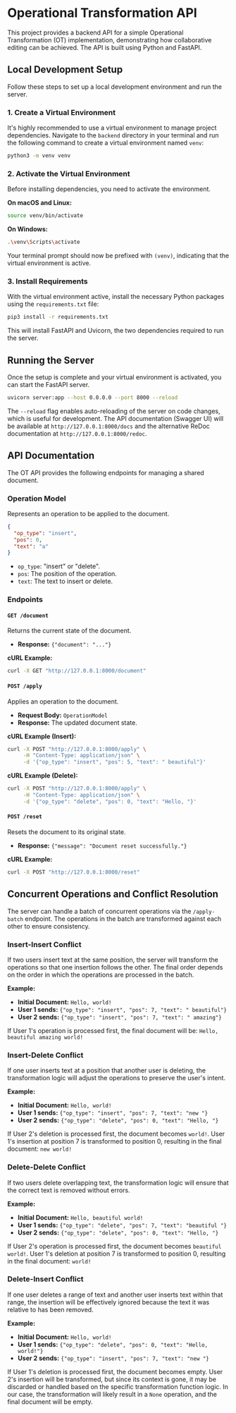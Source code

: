 # Operational Transformation API

This project provides a backend API for a simple Operational Transformation (OT) implementation, demonstrating how collaborative editing can be achieved. The API is built using Python and FastAPI.

## Local Development Setup

Follow these steps to set up a local development environment and run the server.

### 1. Create a Virtual Environment

It's highly recommended to use a virtual environment to manage project dependencies. Navigate to the `backend` directory in your terminal and run the following command to create a virtual environment named `venv`:

```bash
python3 -m venv venv
```

### 2. Activate the Virtual Environment

Before installing dependencies, you need to activate the environment.

**On macOS and Linux:**

```bash
source venv/bin/activate
```

**On Windows:**

```bash
.\venv\Scripts\activate
```

Your terminal prompt should now be prefixed with `(venv)`, indicating that the virtual environment is active.

### 3. Install Requirements

With the virtual environment active, install the necessary Python packages using the `requirements.txt` file:

```bash
pip3 install -r requirements.txt
```

This will install FastAPI and Uvicorn, the two dependencies required to run the server.

## Running the Server

Once the setup is complete and your virtual environment is activated, you can start the FastAPI server.

```bash
uvicorn server:app --host 0.0.0.0 --port 8000 --reload
```

The `--reload` flag enables auto-reloading of the server on code changes, which is useful for development.
The API documentation (Swagger UI) will be available at `http://127.0.0.1:8000/docs` and the alternative ReDoc documentation at `http://127.0.0.1:8000/redoc`.

## API Documentation

The OT API provides the following endpoints for managing a shared document.

### Operation Model

Represents an operation to be applied to the document.

```json
{
  "op_type": "insert",
  "pos": 0,
  "text": "a"
}
```

- `op_type`: "insert" or "delete".
- `pos`: The position of the operation.
- `text`: The text to insert or delete.

### Endpoints

#### `GET /document`

Returns the current state of the document.

- **Response:** `{"document": "..."}`

**cURL Example:**

```bash
curl -X GET "http://127.0.0.1:8000/document"
```

#### `POST /apply`

Applies an operation to the document.

- **Request Body:** `OperationModel`
- **Response:** The updated document state.

**cURL Example (Insert):**

```bash
curl -X POST "http://127.0.0.1:8000/apply" \
     -H "Content-Type: application/json" \
     -d '{"op_type": "insert", "pos": 5, "text": " beautiful"}'
```

**cURL Example (Delete):**

```bash
curl -X POST "http://127.0.0.1:8000/apply" \
     -H "Content-Type: application/json" \
     -d '{"op_type": "delete", "pos": 0, "text": "Hello, "}'
```

#### `POST /reset`

Resets the document to its original state.

- **Response:** `{"message": "Document reset successfully."}`

**cURL Example:**

```bash
curl -X POST "http://127.0.0.1:8000/reset"
```

## Concurrent Operations and Conflict Resolution

The server can handle a batch of concurrent operations via the `/apply-batch` endpoint. The operations in the batch are transformed against each other to ensure consistency.

### Insert-Insert Conflict

If two users insert text at the same position, the server will transform the operations so that one insertion follows the other. The final order depends on the order in which the operations are processed in the batch.

**Example:**
- **Initial Document:** `Hello, world!`
- **User 1 sends:** `{"op_type": "insert", "pos": 7, "text": " beautiful"}`
- **User 2 sends:** `{"op_type": "insert", "pos": 7, "text": " amazing"}`

If User 1's operation is processed first, the final document will be: `Hello, beautiful amazing world!`

### Insert-Delete Conflict

If one user inserts text at a position that another user is deleting, the transformation logic will adjust the operations to preserve the user's intent.

**Example:**
- **Initial Document:** `Hello, world!`
- **User 1 sends:** `{"op_type": "insert", "pos": 7, "text": "new "}`
- **User 2 sends:** `{"op_type": "delete", "pos": 0, "text": "Hello, "}`

If User 2's deletion is processed first, the document becomes `world!`. User 1's insertion at position 7 is transformed to position 0, resulting in the final document: `new world!`

### Delete-Delete Conflict

If two users delete overlapping text, the transformation logic will ensure that the correct text is removed without errors.

**Example:**
- **Initial Document:** `Hello, beautiful world!`
- **User 1 sends:** `{"op_type": "delete", "pos": 7, "text": "beautiful "}`
- **User 2 sends:** `{"op_type": "delete", "pos": 0, "text": "Hello, "}`

If User 2's operation is processed first, the document becomes `beautiful world!`. User 1's deletion at position 7 is transformed to position 0, resulting in the final document: `world!`

### Delete-Insert Conflict

If one user deletes a range of text and another user inserts text within that range, the insertion will be effectively ignored because the text it was relative to has been removed.

**Example:**
- **Initial Document:** `Hello, world!`
- **User 1 sends:** `{"op_type": "delete", "pos": 0, "text": "Hello, world!"}`
- **User 2 sends:** `{"op_type": "insert", "pos": 7, "text": "new "}`

If User 1's deletion is processed first, the document becomes empty. User 2's insertion will be transformed, but since its context is gone, it may be discarded or handled based on the specific transformation function logic. In our case, the transformation will likely result in a `None` operation, and the final document will be empty.

